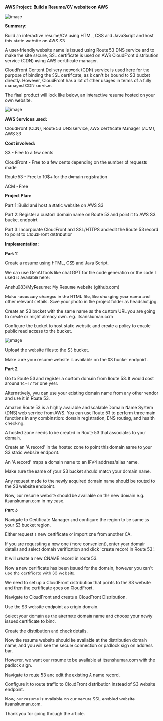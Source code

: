 **AWS Project: Build a Resume/CV website on AWS**

![image](https://github.com/user-attachments/assets/03425137-1313-4eec-b7af-f4d25c3b8de9)

**Summary:**

Build an interactive resume/CV using HTML, CSS and JavaScript and host this static website on AWS S3. 

A user-friendly website name is issued using Route 53 DNS service and to make the site secure, SSL certificate is used on AWS CloudFront distribution service (CDN) using AWS certificate manager.

CloudFront Content Delivery network (CDN) service is used here for the purpose of binding the SSL certificate, as it can't be bound to S3 bucket directly. However, CloudFront has a lot of other usages in terms of a fully managed CDN service.

The final product will look like below, an interactive resume hosted on your own website.

![image](https://github.com/user-attachments/assets/37db7bd5-bcb5-4dae-b09c-01c74775de71)

**AWS Services used:**

CloudFront (CDN), Route 53 DNS service, AWS certificate Manager (ACM), AWS S3

**Cost involved:** 

S3 - Free to a few cents

CloudFront - Free to a few cents depending on the number of requests made

Route 53 - Free to 10$+ for the domain registration

ACM - Free

**Project Plan:**

Part 1: Build and host a static website on AWS S3

Part 2: Register a custom domain name on Route 53 and point it to AWS S3 bucket endpoint 

Part 3: Incorporate CloudFront and SSL/HTTPS and edit the Route 53 record to point to CloudFront distribution

**Implementation:**

**Part 1:**

Create a resume using HTML, CSS and Java Script.

We can use GenAI tools like chat GPT for the code generation or the code I used is available here: 

Anshu083/MyResume: My Resume website (github.com)

Make necessary changes in the HTML file, like changing your name and other relevant details. Save your photo in the project folder as headshot.jpg.

Create an S3 bucket with the same name as the custom URL you are going to create or might already own. e.g. itsanshuman.com 

Configure the bucket to host static website and create a policy to enable public read access to the bucket.

![image](https://github.com/user-attachments/assets/db13ce73-4eeb-4d83-b141-b867aaf07117)

Upload the website files to the S3 bucket.

Make sure your resume website is available on the S3 bucket endpoint.

**Part 2:**

Go to Route 53 and register a custom domain from Route 53. It would cost around 14$-17$ for one year.

Alternatively, you can use your existing domain name from any other vendor and use it in Route 53.

Amazon Route 53 is a highly available and scalable Domain Name System (DNS) web service from AWS. You can use Route 53 to perform three main functions in any combination: domain registration, DNS routing, and health checking.

A hosted zone needs to be created in Route 53 that associates to your domain.

Create an 'A record' in the hosted zone to point this domain name to your S3 static website endpoint. 

An 'A record' maps a domain name to an IPV4 address/alias name.

Make sure the name of your S3 bucket should match your domain name.

Any request made to the newly acquired domain name should be routed to the S3 website endpoint. 

Now, our resume website should be available on the new domain e.g. itsanshuman.com in my case.

**Part 3:**

Navigate to Certificate Manager and configure the region to be same as your S3 bucket region.

Either request a new certificate or import one from another CA.

If you are requesting a new one (more convenient), enter your domain details and select domain verification and click 'create record in Route 53'.

It will create a new CNAME record in route 53.

Now a new certificate has been issued for the domain, however you can't use the certificate with S3 website.

We need to set up a CloudFront distribution that points to the S3 website and then the certificate goes on CloudFront.

Navigate to CloudFront and create a CloudFront Distribution.

Use the S3 website endpoint as origin domain.

Select your domain as the alternate domain name and choose your newly issued certificate to bind. 

Create the distribution and check details.

Now the resume website should be available at the distribution domain name, and you will see the secure connection or padlock sign on address bar.

However, we want our resume to be available at itsanshuman.com with the padlock sign.

Navigate to route 53 and edit the existing A name record.

Configure it to route traffic to CloudFront distribution instead of S3 website endpoint.

Now, our resume is available on our secure SSL enabled website itsanshuman.com.

Thank you for going through the article.
